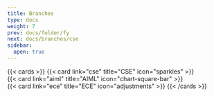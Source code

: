 ```yaml
---
title: Branches
type: docs
weight: 7
prev: docs/folder/fy
next: docs/branches/cse
sidebar:
  open: true
---
```


{{< cards >}}
  {{< card link="cse" title="CSE" icon="sparkles" >}}
  <br>
  {{< card link="aiml" title="AIML" icon="chart-square-bar" >}}
  <br>
  {{< card link="ece" title="ECE" icon="adjustments" >}}
{{< /cards >}}